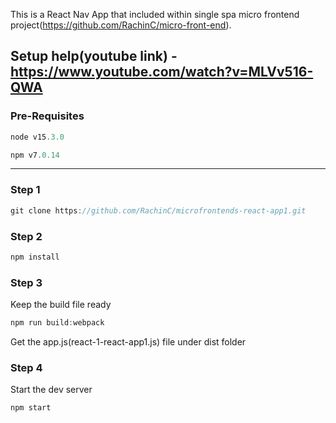 This is a React Nav App that included within single spa micro frontend project(https://github.com/RachinC/micro-front-end). 

Setup help(youtube link) - https://www.youtube.com/watch?v=MLVv516-QWA
------------------------------

### Pre-Requisites
```js
node v15.3.0
```
```js
npm v7.0.14
```
------------------------------

### Step 1
```js
git clone https://github.com/RachinC/microfrontends-react-app1.git
```

### Step 2
```js
npm install
```

### Step 3
Keep the build file ready
```js
npm run build:webpack
```
Get the app.js(react-1-react-app1.js) file under dist folder

### Step 4
Start the dev server
```js
npm start
```
